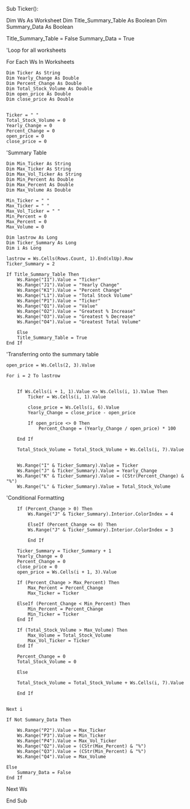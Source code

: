 Sub Ticker():

Dim Ws As Worksheet
Dim Title_Summary_Table As Boolean
Dim Summary_Data As Boolean

Title_Summary_Table = False
Summary_Data = True

'Loop for all worksheets

For Each Ws In Worksheets
    
    Dim Ticker As String
    Dim Yearly_Change As Double
    Dim Percent_Change As Double
    Dim Total_Stock_Volume As Double
    Dim open_price As Double
    Dim close_price As Double
    
    
    Ticker = " "
    Total_Stock_Volume = 0
    Yearly_Change = 0
    Percent_Change = 0
    open_price = 0
    close_price = 0
    
    
'Summary Table

    Dim Min_Ticker As String
    Dim Max_Ticker As String
    Dim Max_Vol_Ticker As String
    Dim Min_Percent As Double
    Dim Max_Percent As Double
    Dim Max_Volume As Double

    Min_Ticker = " "
    Max_Ticker = " "
    Max_Vol_Ticker = " "
    Min_Percent = 0
    Max_Percent = 0
    Max_Volume = 0

    Dim lastrow As Long
    Dim Ticker_Summary As Long
    Dim i As Long
    
    lastrow = Ws.Cells(Rows.Count, 1).End(xlUp).Row
    Ticker_Summary = 2
    
    If Title_Summary_Table Then
        Ws.Range("I1").Value = "Ticker"
        Ws.Range("J1").Value = "Yearly Change"
        Ws.Range("K1").Value = "Percent Change"
        Ws.Range("L1").Value = "Total Stock Volume"
        Ws.Range("P1").Value = "Ticker"
        Ws.Range("Q1").Value = "Value"
        Ws.Range("O2").Value = "Greatest % Increase"
        Ws.Range("O3").Value = "Greatest % Decrease"
        Ws.Range("O4").Value = "Greatest Total Volume"
        
        Else
        Title_Summary_Table = True
    End If
    
'Transferring onto the summary table

    open_price = Ws.Cells(2, 3).Value

    For i = 2 To lastrow
    

        If Ws.Cells(i + 1, 1).Value <> Ws.Cells(i, 1).Value Then
            Ticker = Ws.Cells(i, 1).Value
            
            close_price = Ws.Cells(i, 6).Value
            Yearly_Change = close_price - open_price
            
            If open_price <> 0 Then
                Percent_Change = (Yearly_Change / open_price) * 100
            
        End If
            
        Total_Stock_Volume = Total_Stock_Volume + Ws.Cells(i, 7).Value
        
        
        Ws.Range("I" & Ticker_Summary).Value = Ticker
        Ws.Range("J" & Ticker_Summary).Value = Yearly_Change
        Ws.Range("K" & Ticker_Summary).Value = (CStr(Percent_Change) & "%")
        Ws.Range("L" & Ticker_Summary).Value = Total_Stock_Volume

'Conditional Formatting
            
        If (Percent_Change > 0) Then
            Ws.Range("J" & Ticker_Summary).Interior.ColorIndex = 4
            
            ElseIf (Percent_Change <= 0) Then
            Ws.Range("J" & Ticker_Summary).Interior.ColorIndex = 3
            
            End If
        
        Ticker_Summary = Ticker_Summary + 1
        Yearly_Change = 0
        Percent_Change = 0
        close_price = 0
        open_price = Ws.Cells(i + 1, 3).Value
        
        If (Percent_Change > Max_Percent) Then
            Max_Percent = Percent_Change
            Max_Ticker = Ticker
            
        ElseIf (Percent_Change < Min_Percent) Then
            Min_Percent = Percent_Change
            Min_Ticker = Ticker
        End If
        
        If (Total_Stock_Volume > Max_Volume) Then
            Max_Volume = Total_Stock_Volume
            Max_Vol_Ticker = Ticker
        End If
        
        Percent_Change = 0
        Total_Stock_Volume = 0
                
        Else
        
        Total_Stock_Volume = Total_Stock_Volume + Ws.Cells(i, 7).Value
        
        End If


    Next i
    
    If Not Summary_Data Then
    
        Ws.Range("P2").Value = Max_Ticker
        Ws.Range("P3").Value = Min_Ticker
        Ws.Range("P4").Value = Max_Vol_Ticker
        Ws.Range("Q2").Value = (CStr(Max_Percent) & "%")
        Ws.Range("Q3").Value = (CStr(Min_Percent) & "%")
        Ws.Range("Q4").Value = Max_Volume
    
    Else
        Summary_Data = False
    End If
    
  Next Ws

End Sub
